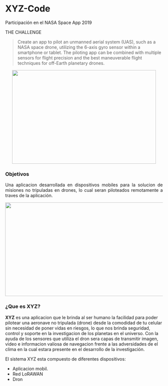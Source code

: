 # XYZ-Code
Participación en el NASA Space App 2019

THE CHALLENGE

> Create an app to pilot an unmanned aerial system (UAS), such as a NASA space drone, utilizing the 6-axis gyro sensor within a smartphone or tablet. The piloting app can be combined with multiple sensors for flight precision and the best maneuverable flight techniques for off-Earth planetary drones.

<p align="center">
  <img width="460" height="300" src="https://github.com/Nanita46/XYZ-Code/blob/master/XYZ.png">
</p>


### Objetivos

<p style="text-align: justify;">Una aplicacion desarrollada en dispositivos mobiles para la solucion de misiones no tripuladas en drones, lo cual seran piloteados remotamente a traves de la aplicación.</p>


<p align="center">
  <img width="560" height="300" src="https://www.nasa.gov/sites/default/files/thumbnails/image/nasa-logo-web-rgb.png">
</p>

### ¿Que es XYZ?
**XYZ** es una aplicacion que le brinda al ser humano la facilidad para poder pilotear una aeronave no tripulada (drone) desde la comodidad de tu celular sin necesidad de poner vidas en riesgos, lo que nos brinda seguridad, control y soporte en la investigacion de los planetas en el universo. Con la ayuda de los sensores que utiliza el dron sera capas de transmitir imagen, video e informacion valiosa de navegacion frente a las adversidades de el clima en la cual estara presente en el desarrollo de la investigación.

El sistema XYZ esta compuesto de diferentes dispositivos:
- Aplicacion mobil.
- Red LoRAWAN
- Dron

